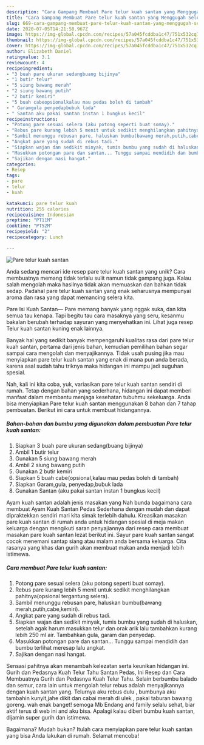 ```yaml
---
description: "Cara Gampang Membuat Pare telur kuah santan yang Menggugah Selera"
title: "Cara Gampang Membuat Pare telur kuah santan yang Menggugah Selera"
slug: 669-cara-gampang-membuat-pare-telur-kuah-santan-yang-menggugah-selera
date: 2020-07-05T14:21:58.967Z
image: https://img-global.cpcdn.com/recipes/57a045fcddba1c47/751x532cq70/pare-telur-kuah-santan-foto-resep-utama.jpg
thumbnail: https://img-global.cpcdn.com/recipes/57a045fcddba1c47/751x532cq70/pare-telur-kuah-santan-foto-resep-utama.jpg
cover: https://img-global.cpcdn.com/recipes/57a045fcddba1c47/751x532cq70/pare-telur-kuah-santan-foto-resep-utama.jpg
author: Elizabeth Daniel
ratingvalue: 3.1
reviewcount: 4
recipeingredient:
- "3 buah pare ukuran sedangbuang bijinya"
- "1 butir telur"
- "5 siung bawang merah"
- "2 siung bawang putih"
- "2 butir kemiri"
- "5 buah cabeopsionalkalau mau pedas boleh di tambah"
- " Garamgula penyedapbubuk lada"
- " Santan aku pakai santan instan 1 bungkus kecil"
recipeinstructions:
- "Potong pare sesuai selera (aku potong seperti buat somay)."
- "Rebus pare kurang lebih 5 menit untuk sedikit menghilangkan pahitnya(opsional tergantung selera)."
- "Sambil menunggu rebusan pare, haluskan bumbu(bawang merah,putih,cabe,kemiri)."
- "Angkat pare yang sudah di rebus tadi."
- "Siapkan wajan dan sedikit minyak, tumis bumbu yang sudah di haluskan, setelah agak harum masukkan telur dan orak arik lalu tambahkan kurang lebih 250 ml air. Tambahkan gula, garam dan penyedap."
- "Masukkan potongan pare dan santan... Tunggu sampai mendidih dan bumbu terlihat meresap lalu angkat."
- "Sajikan dengan nasi hangat."
categories:
- Resep
tags:
- pare
- telur
- kuah

katakunci: pare telur kuah 
nutrition: 255 calories
recipecuisine: Indonesian
preptime: "PT11M"
cooktime: "PT52M"
recipeyield: "2"
recipecategory: Lunch

---
```



![Pare telur kuah santan](https://img-global.cpcdn.com/recipes/57a045fcddba1c47/751x532cq70/pare-telur-kuah-santan-foto-resep-utama.jpg)

Anda sedang mencari ide resep pare telur kuah santan yang unik? Cara membuatnya memang tidak terlalu sulit namun tidak gampang juga. Kalau salah mengolah maka hasilnya tidak akan memuaskan dan bahkan tidak sedap. Padahal pare telur kuah santan yang enak seharusnya mempunyai aroma dan rasa yang dapat memancing selera kita.

Pare Isi Kuah Santan— Pare memang banyak yang nggak suka, dan kita semua tau kenapa. Tapi begitu tau cara masaknya yang seru, kesanmu bakalan berubah terhadap sayuran yang menyehatkan ini. Lihat juga resep Telur kuah santan kuning enak lainnya.

Banyak hal yang sedikit banyak mempengaruhi kualitas rasa dari pare telur kuah santan, pertama dari jenis bahan, kemudian pemilihan bahan segar sampai cara mengolah dan menyajikannya. Tidak usah pusing jika mau menyiapkan pare telur kuah santan yang enak di mana pun anda berada, karena asal sudah tahu triknya maka hidangan ini mampu jadi suguhan spesial.


Nah, kali ini kita coba, yuk, variasikan pare telur kuah santan sendiri di rumah. Tetap dengan bahan yang sederhana, hidangan ini dapat memberi manfaat dalam membantu menjaga kesehatan tubuhmu sekeluarga. Anda bisa menyiapkan Pare telur kuah santan menggunakan 8 bahan dan 7 tahap pembuatan. Berikut ini cara untuk membuat hidangannya.

<!--inarticleads1-->

##### Bahan-bahan dan bumbu yang digunakan dalam pembuatan Pare telur kuah santan:

1. Siapkan 3 buah pare ukuran sedang(buang bijinya)
1. Ambil 1 butir telur
1. Gunakan 5 siung bawang merah
1. Ambil 2 siung bawang putih
1. Gunakan 2 butir kemiri
1. Siapkan 5 buah cabe(opsional,kalau mau pedas boleh di tambah)
1. Siapkan  Garam,gula, penyedap,bubuk lada
1. Gunakan  Santan (aku pakai santan instan 1 bungkus kecil)


Ayam kuah santan adalah jenis masakan yang Nah bunda bagaimana cara membuat Ayam Kuah Santan Pedas Sederhana dengan mudah dan dapat dipraktekkan sendiri mari kita simak terlebih dahulu. Kreasikan masakan pare kuah santan di rumah anda untuk hidangan spesial di meja makan keluarga dengan mengikuti saran penyajiannya dari resep cara membuat masakan pare kuah santan lezat berikut ini. Sayur pare kuah santan sangat cocok menemani santap siang atau malam anda bersama keluarga. Cita rasanya yang khas dan gurih akan membuat makan anda menjadi lebih istimewa. 

<!--inarticleads2-->

##### Cara membuat Pare telur kuah santan:

1. Potong pare sesuai selera (aku potong seperti buat somay).
1. Rebus pare kurang lebih 5 menit untuk sedikit menghilangkan pahitnya(opsional tergantung selera).
1. Sambil menunggu rebusan pare, haluskan bumbu(bawang merah,putih,cabe,kemiri).
1. Angkat pare yang sudah di rebus tadi.
1. Siapkan wajan dan sedikit minyak, tumis bumbu yang sudah di haluskan, setelah agak harum masukkan telur dan orak arik lalu tambahkan kurang lebih 250 ml air. Tambahkan gula, garam dan penyedap.
1. Masukkan potongan pare dan santan... Tunggu sampai mendidih dan bumbu terlihat meresap lalu angkat.
1. Sajikan dengan nasi hangat.


Sensasi pahitnya akan menambah kelezatan serta keunikan hidangan ini. Gurih dan Pedasnya Kuah Telur Tahu Santan Pedas, Ini Resep dan Cara Membuatnya Gurih dan Pedasnya Kuah Telur Tahu. Selain berbumbu balado dan semur, cara lain untuk mengolah telur rebus adalah menyajikannya dengan kuah santan yang. Telurnya aku rebus dulu , bumbunya aku tambahin kunyit,jahe dikit dan cabai merah di ulek , pakai taburan bawang goreng. wah enak banget! semoga Mb Endang and family selalu sehat, biar aktif terus di web ini and aku bisa. Apalagi kalau diberi bumbu kuah santan, dijamin super gurih dan istimewa. 

Bagaimana? Mudah bukan? Itulah cara menyiapkan pare telur kuah santan yang bisa Anda lakukan di rumah. Selamat mencoba!
